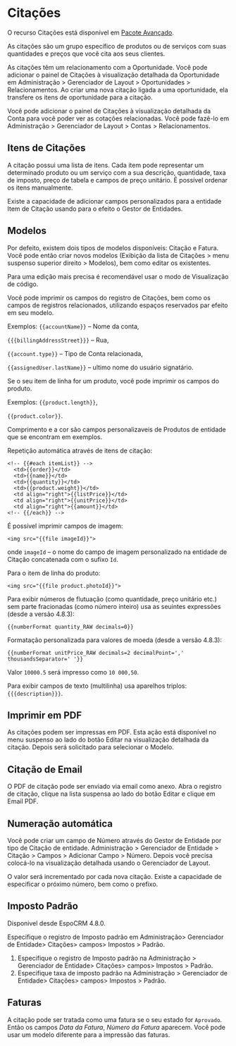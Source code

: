 # Citações

O recurso Citações está disponível em [Pacote Avançado](https://www.espocrm.com/extensions/advanced-pack/).

As citações são um grupo específico de produtos ou de serviços com suas quantidades e preços que você cita aos seus clientes.

As citações têm um relacionamento com a Oportunidade. Você pode adicionar o painel de Citações à visualização detalhada da Oportunidade em Administração > Gerenciador de Layout > Oportunidades > Relacionamentos. Ao criar uma nova citação ligada a uma oportunidade, ela transfere os itens de oportunidade para a citação.

Você pode adicionar o painel de Citações à visualização detalhada da Conta para você poder ver as cotações relacionadas. Você pode fazê-lo em Administração > Gerenciador de Layout > Contas > Relacionamentos.

## Itens de Citações

A citação possui uma lista de itens. Cada item pode representar um determinado produto ou um serviço com a sua descrição, quantidade, taxa de imposto, preço de tabela e campos de preço unitário. É possível ordenar os itens manualmente.

Existe a capacidade de adicionar campos personalizados para a entidade Item de Citação usando para o efeito o Gestor de Entidades.

## Modelos

Por defeito, existem dois tipos de modelos disponíveis: Citação e Fatura. Você pode então criar novos modelos (Exibição da lista de Citações > menu suspenso superior direito > Modelos), bem como editar os existentes.

Para uma edição mais precisa é recomendável usar o modo de Visualização de código.

Você pode imprimir os campos do registro de Citações, bem como os campos de registros relacionados, utilizando espaços reservados par efeito em seu modelo.

Exemplos:
`{{accountName}}` – Nome da conta,

`{{{billingAddressStreet}}}` – Rua,

`{{account.type}}` – Tipo de Conta relacionada,

`{{assignedUser.lastName}}` – ultimo nome do usuário signatário.

Se o seu item de linha for um produto, você pode imprimir os campos do produto.

Exemplos:
`{{product.length}}`, 

`{{product.color}}`.

Comprimento e a cor são campos personalizaveis de Produtos de entidade que se encontram em exemplos.

Repetição automática através de itens de citação:

```
<!-- {{#each itemList}} -->
  <td>{{order}}</td>
  <td>{{name}}</td>
  <td>{{quantity}}</td>
  <td>{{product.weight}}</td>
  <td align="right">{{listPrice}}</td>
  <td align="right">{{unitPrice}}</td>
  <td align="right">{{amount}}</td>
<!-- {{/each}} -->
```

É possível imprimir campos de imagem: 

```
<img src="{{file imageId}}">
```
onde `imageId` – o nome do campo de imagem personalizado na entidade de Citação concatenada com o sufixo `Id`.

Para o item de linha do produto:
```
<img src="{{file product.photoId}}">
```

Para exibir números de flutuação (como quantidade, preço unitário etc.) sem parte fracionadas (como número inteiro) usa as seuintes expressões (desde a versão 4.8.3):
```
{{numberFormat quantity_RAW decimals=0}}
```

Formatação personalizada para valores de moeda (desde a versão 4.8.3):
```
{{numberFormat unitPrice_RAW decimals=2 decimalPoint=',' thousandsSeparator=' '}}
```
Valor `10000.5` será impresso como `10 000,50`. 

Para exibir campos de texto (multilinha) usa aparelhos triplos: `{{{description}}}`.

## Imprimir em PDF

As citações podem ser impressas em PDF. Esta ação está disponível no menu suspenso ao lado do botão Editar na visualização detalhada da citação. Depois será solicitado para selecionar o Modelo.

## Citação de Email

O PDF de citação pode ser enviado via email como anexo. Abra o registro de citação, clique na lista suspensa ao lado do botão Editar e clique em Email PDF.

## Numeração automática

Você pode criar um campo de Número através do Gestor de Entidade por tipo de Citação de entidade. Administração > Gerenciador de Entidade > Citação > Campos > Adicionar Campo > Número. Depois você precisa colocá-lo na visualização detalhada usando o Gerenciador de Layout.

O valor será incrementado por cada nova citação. Existe a capacidade de especificar o próximo número, bem como o prefixo.

## Imposto Padrão

Disponivel desde EspoCRM 4.8.0.

Especifique o registro de Imposto padrão em Administração> Gerenciador de Entidade> Citações> campos> Impostos > Padrão.

1. Especifique o registro de Imposto padrão na Administração > Gerenciador de Entidade> Citações> campos> Impostos > Padrão.
2. Especifique taxa de imposto padrão na Administração > Gerenciador de Entidade> Citações> campos> Impostos > Padrão.

## Faturas

A citação pode ser tratada como uma fatura se o seu estado for `Aprovado`. Então os campos _Data da Fatura_, _Número da Fatura_ aparecem. Você pode usar um modelo diferente para a impressão das faturas.
